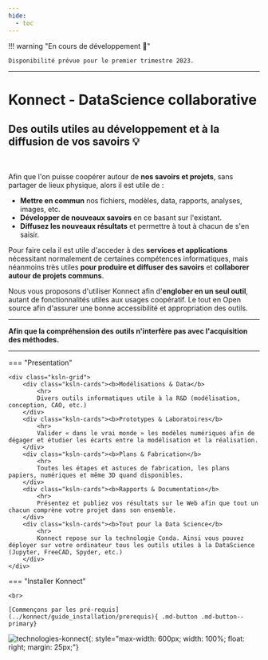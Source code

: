```yaml
---
hide:
  - toc
---
```



!!! warning "En cours de développement  🚧"

    Disponibilité prévue pour le premier trimestre 2023.

---


# Konnect - DataScience collaborative

## Des outils utiles au développement et à la diffusion de vos savoirs 💡

<br>

Afin que l'on puisse coopérer autour de **nos savoirs et projets**, sans partager de lieux physique, alors il est utile de :

* **Mettre en commun** nos fichiers,  modèles, data, rapports, analyses, images, etc.
* **Développer de nouveaux savoirs** en ce basant sur l'existant.
* **Diffusez les nouveaux résultats** et permettre à tout à chacun de s'en saisir.



Pour faire cela il est utile d'acceder à des **services et applications** nécessitant normalement de certaines compétences informatiques, mais néanmoins très utiles **pour produire et diffuser des savoirs** et **collaborer autour de projets communs**. 

Nous vous proposons d'utiliser Konnect afin d'**englober en un seul outil**, autant de fonctionnalités utiles aux usages coopératif. Le tout en Open source afin d'assurer une bonne accessibilité et appropriation des outils. 

---


**Afin que la compréhension des outils n'interfère pas avec l'acquisition des méthodes.**


---


=== "Presentation"

    <div class="ksln-grid">
        <div class="ksln-cards"><b>Modélisations & Data</b>
            <hr>
            Divers outils informatiques utile à la R&D (modélisation, conception, CAO, etc.)
        </div>
        <div class="ksln-cards"><b>Prototypes & Laboratoires</b>
            <hr>
            Valider « dans le vrai monde » les modèles numériques afin de dégager et étudier les écarts entre la modélisation et la réalisation.
        </div>
        <div class="ksln-cards"><b>Plans & Fabrication</b>
            <hr>
            Toutes les étapes et astuces de fabrication, les plans papiers, numériques et même 3D quand disponibles.
        </div>
        <div class="ksln-cards"><b>Rapports & Documentation</b>
            <hr>
            Présentez et publiez vos résultats sur le Web afin que tout un chacun comprène votre projet dans son ensemble.
        </div>
        <div class="ksln-cards"><b>Tout pour la Data Science</b>
            <hr>
            Konnect repose sur la technologie Conda. Ainsi vous pouvez déployer sur votre ordinateur tous les outils utiles à la DataScience (Jupyter, FreeCAD, Spyder, etc.)
        </div>
    </div>


=== "Installer Konnect"

    <br>

    [Commençons par les pré-requis](../konnect/guide_installation/prerequis){ .md-button .md-button--primary}
    

![technologies-konnect](https://user-images.githubusercontent.com/99027754/206035683-e9b5f5bf-7495-45b6-930f-e198c37cd40b.png){: style="max-width: 600px; width: 100%; float: right; margin: 25px;"}


<script type="text/javascript" src="https://konsilion.github.io/katalog-setup/js/functionality/slider-nav.js" defer></script>
<script type="text/javascript" src="https://konsilion.github.io/katalog-setup/js/functionality/modif-page.js" defer></script>
<script type="text/javascript" src="https://konsilion.github.io/katalog-setup/js/functionality/add-page.js" defer></script>
